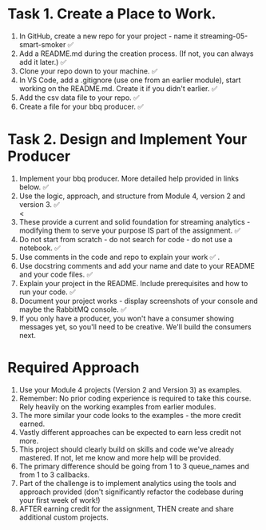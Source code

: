 # Task 1. Create a Place to Work.

<ol><li>In GitHub, create a new repo for your project - name it streaming-05-smart-smoker ✅ </li>
<li>Add a README.md during the creation process. (If not, you can always add it later.) ✅ </li>
<li>Clone your repo down to your machine.  ✅ </li>
<li>In VS Code, add a .gitignore (use one from an earlier module), start working on the README.md. Create it if you didn't earlier. ✅ </li>
<li>Add the csv data file to your repo.  ✅ </li>
<li>Create a file for your bbq producer. ✅ </li></ol>

# Task 2. Design and Implement Your Producer

<ol><li>Implement your bbq producer. More detailed help provided in links below. ✅  </li>
<li>Use the logic, approach, and structure from Module 4, version 2 and version 3. ✅ </li>
<<li>These provide a current and solid foundation for streaming analytics - modifying them to serve your purpose IS part of the assignment. ✅ </li>
<li>Do not start from scratch - do not search for code - do not use a notebook. ✅ </li>
<li>Use comments in the code and repo to explain your work ✅ . </li>
<li>Use docstring comments and add your name and date to your README and your code files. ✅ </li>
<li>Explain your project in the README. Include prerequisites and how to run your code. ✅ </li>
<li>Document your project works - display screenshots of your console and maybe the RabbitMQ console. ✅ </li>
<li>If you only have a producer, you won't have a consumer showing messages yet, so you'll need to be creative. We'll build the consumers next. </li></ol>

# Required Approach

<ol><li>Use your Module 4 projects (Version 2 and Version 3) as examples.</li>
<li>Remember: No prior coding experience is required to take this course. Rely heavily on the working examples from earlier modules. </li>
<li>The more similar your code looks to the examples - the more credit earned.</li>
<li>Vastly different approaches can be expected to earn less credit not more.</li>
<li>This project should clearly build on skills and code we've already mastered. If not, let me know and more help will be provided. </li>
<li>The primary difference should be going from 1 to 3 queue_names and from 1 to 3 callbacks. </li>
<li>Part of the challenge is to implement analytics using the tools and approach provided (don't significantly refactor the codebase during your first week of work!) </li>
<li>AFTER earning credit for the assignment, THEN create and share additional custom projects. </li></ol>